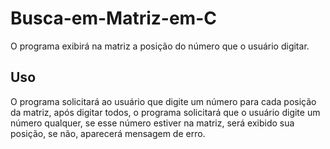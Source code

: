 # Busca-em-Matriz-em-C

O programa exibirá na matriz a posição do número que o usuário digitar.

## Uso

O programa solicitará ao usuário que digite um número para cada posição da matriz, após digitar todos, o programa solicitará que o usuário digite um número qualquer, se esse número estiver na matriz, será exibido sua posição, se não, aparecerá mensagem de erro.
